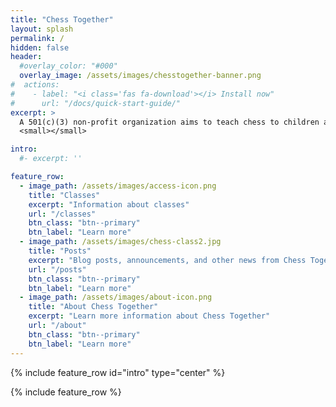 ```yaml
---
title: "Chess Together"
layout: splash
permalink: /
hidden: false
header:
  #overlay_color: "#000"
  overlay_image: /assets/images/chesstogether-banner.png
#  actions:
#    - label: "<i class='fas fa-download'></i> Install now"
#      url: "/docs/quick-start-guide/"
excerpt: >
  A 501(c)(3) non-profit organization aims to teach chess to children and special needs children<br />
  <small></small>

intro: 
  #- excerpt: ''

feature_row:
  - image_path: /assets/images/access-icon.png
    title: "Classes"
    excerpt: "Information about classes"
    url: "/classes"
    btn_class: "btn--primary"
    btn_label: "Learn more"
  - image_path: /assets/images/chess-class2.jpg
    title: "Posts"
    excerpt: "Blog posts, announcements, and other news from Chess Together"
    url: "/posts"
    btn_class: "btn--primary"
    btn_label: "Learn more"
  - image_path: /assets/images/about-icon.png
    title: "About Chess Together"
    excerpt: "Learn more information about Chess Together"
    url: "/about"
    btn_class: "btn--primary"
    btn_label: "Learn more"      
---
```


{% include feature_row id="intro" type="center" %}



{% include feature_row %}

